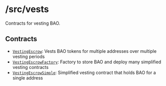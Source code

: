 # /src/vests

Contracts for vesting BAO.

## Contracts

* [`VestingEscrow`](VestingEscrow.vy): Vests BAO tokens for multiple addresses over multiple vesting periods
* [`VestingEscrowFactory`](VestingEscrowFactory.vy): Factory to store BAO and deploy many simplified vesting contracts
* [`VestingEscrowSimple`](VestingEscrowSimple.vy): Simplified vesting contract that holds BAO for a single address
